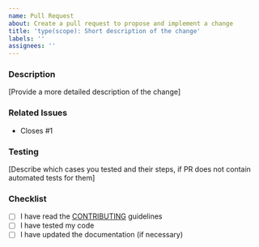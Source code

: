 ```yaml
---
name: Pull Request
about: Create a pull request to propose and implement a change
title: 'type(scope): Short description of the change'
labels: ''
assignees: ''
---
```


### Description

[Provide a more detailed description of the change]

### Related Issues

- Closes #1

### Testing

[Describe which cases you tested and their steps, if PR does not contain automated tests for them]

### Checklist

- [ ] I have read the [CONTRIBUTING](CONTRIBUTING.md) guidelines
- [ ] I have tested my code
- [ ] I have updated the documentation (if necessary)
